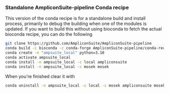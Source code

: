 ### Standalone AmpliconSuite-pipeline Conda recipe

This version of the conda recipe is for a standalone build and install process, primarily to debug the building when one of the modules is updated. If you want to build this without using
bioconda to fetch the actual bioconda recipe, you can do the following 

```bash
git clone https://github.com/AmpliconSuite/AmpliconSuite-pipeline
conda build -c bioconda -c conda-forge AmpliconSuite-pipeline/conda-recipe/  # add '--python=3.8 --numpy=1.22.4` if needed
conda create -n "ampsuite_local" python=3.10
conda activate ampsuite_local
conda install -n ampsuite_local -c local ampliconsuite
conda install -n ampsuite_local -c mosek mosek
```
When you're finished clear it with

```bash
conda uninstall -n ampsuite_local -c local -c mosek ampliconsuite mosek
```
